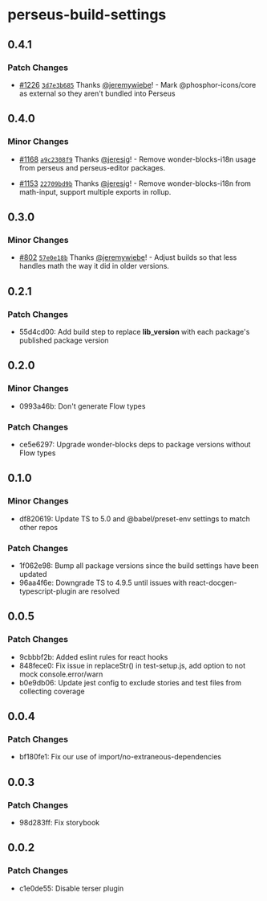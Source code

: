 # perseus-build-settings

## 0.4.1

### Patch Changes

-   [#1226](https://github.com/Khan/perseus/pull/1226) [`3d7e3b685`](https://github.com/Khan/perseus/commit/3d7e3b6854cf9f3a945e86988c6bbcb2b6c9e2cb) Thanks [@jeremywiebe](https://github.com/jeremywiebe)! - Mark @phosphor-icons/core as external so they aren't bundled into Perseus

## 0.4.0

### Minor Changes

-   [#1168](https://github.com/Khan/perseus/pull/1168) [`a9c2308f9`](https://github.com/Khan/perseus/commit/a9c2308f907178794cfe761240ae9d1bec839296) Thanks [@jeresig](https://github.com/jeresig)! - Remove wonder-blocks-i18n usage from perseus and perseus-editor packages.

*   [#1153](https://github.com/Khan/perseus/pull/1153) [`22709bd9b`](https://github.com/Khan/perseus/commit/22709bd9be3e7fa7965939c7dc6a548a6189d2af) Thanks [@jeresig](https://github.com/jeresig)! - Remove wonder-blocks-i18n from math-input, support multiple exports in rollup.

## 0.3.0

### Minor Changes

-   [#802](https://github.com/Khan/perseus/pull/802) [`57e0e18b`](https://github.com/Khan/perseus/commit/57e0e18bd3729cde2e35cfa4ec40b67a5700049c) Thanks [@jeremywiebe](https://github.com/jeremywiebe)! - Adjust builds so that less handles math the way it did in older versions.

## 0.2.1

### Patch Changes

-   55d4cd00: Add build step to replace **lib_version** with each package's published package version

## 0.2.0

### Minor Changes

-   0993a46b: Don't generate Flow types

### Patch Changes

-   ce5e6297: Upgrade wonder-blocks deps to package versions without Flow types

## 0.1.0

### Minor Changes

-   df820619: Update TS to 5.0 and @babel/preset-env settings to match other repos

### Patch Changes

-   1f062e98: Bump all package versions since the build settings have been updated
-   96aa4f6e: Downgrade TS to 4.9.5 until issues with react-docgen-typescript-plugin are resolved

## 0.0.5

### Patch Changes

-   9cbbbf2b: Added eslint rules for react hooks
-   848fece0: Fix issue in replaceStr() in test-setup.js, add option to not mock console.error/warn
-   b0e9db06: Update jest config to exclude stories and test files from collecting coverage

## 0.0.4

### Patch Changes

-   bf180fe1: Fix our use of import/no-extraneous-dependencies

## 0.0.3

### Patch Changes

-   98d283ff: Fix storybook

## 0.0.2

### Patch Changes

-   c1e0de55: Disable terser plugin
